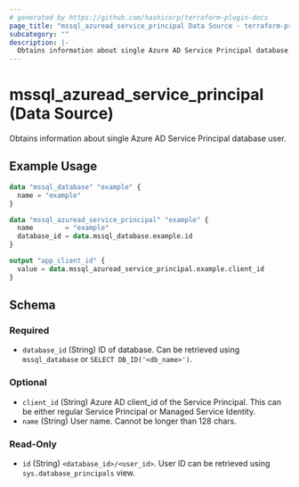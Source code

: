 ```yaml
---
# generated by https://github.com/hashicorp/terraform-plugin-docs
page_title: "mssql_azuread_service_principal Data Source - terraform-provider-mssql"
subcategory: ""
description: |-
  Obtains information about single Azure AD Service Principal database user.
---
```


# mssql_azuread_service_principal (Data Source)

Obtains information about single Azure AD Service Principal database user.

## Example Usage

```terraform
data "mssql_database" "example" {
  name = "example"
}

data "mssql_azuread_service_principal" "example" {
  name        = "example"
  database_id = data.mssql_database.example.id
}

output "app_client_id" {
  value = data.mssql_azuread_service_principal.example.client_id
}
```

<!-- schema generated by tfplugindocs -->
## Schema

### Required

- `database_id` (String) ID of database. Can be retrieved using `mssql_database` or `SELECT DB_ID('<db_name>')`.

### Optional

- `client_id` (String) Azure AD client_id of the Service Principal. This can be either regular Service Principal or Managed Service Identity.
- `name` (String) User name. Cannot be longer than 128 chars.

### Read-Only

- `id` (String) `<database_id>/<user_id>`. User ID can be retrieved using `sys.database_principals` view.

